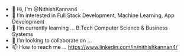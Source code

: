 - 👋 Hi, I’m @NithishKannan4
- 👀 I’m interested in Full Stack Development, Machine Learning, App Development
- 🌱 I’m currently learning ... B.Tech Computer Science & Business Systems
- 💞️ I’m looking to collaborate on ...
- 📫 How to reach me ... https://www.linkedin.com/in/nithishkannan4/

<!---
NithishKannan4/NithishKannan4 is a ✨ special ✨ repository because its `README.md` (this file) appears on your GitHub profile.
You can click the Preview link to take a look at your changes.
--->
